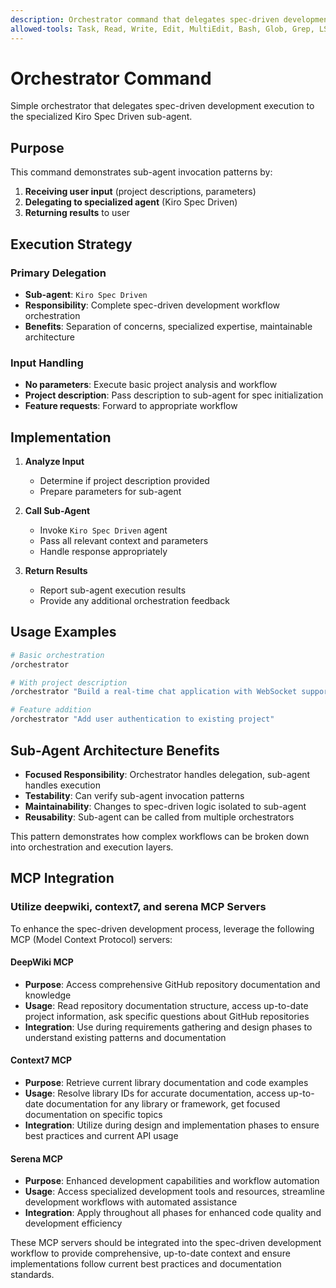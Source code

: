 ```yaml
---
description: Orchestrator command that delegates spec-driven development to specialized sub-agent
allowed-tools: Task, Read, Write, Edit, MultiEdit, Bash, Glob, Grep, LS
---
```


# Orchestrator Command

Simple orchestrator that delegates spec-driven development execution to the specialized Kiro Spec Driven sub-agent.

## Purpose

This command demonstrates sub-agent invocation patterns by:

1. **Receiving user input** (project descriptions, parameters)
2. **Delegating to specialized agent** (Kiro Spec Driven)
3. **Returning results** to user

## Execution Strategy

### Primary Delegation

- **Sub-agent**: `Kiro Spec Driven`
- **Responsibility**: Complete spec-driven development workflow orchestration
- **Benefits**: Separation of concerns, specialized expertise, maintainable architecture

### Input Handling

- **No parameters**: Execute basic project analysis and workflow
- **Project description**: Pass description to sub-agent for spec initialization
- **Feature requests**: Forward to appropriate workflow

## Implementation

1. **Analyze Input**

   - Determine if project description provided
   - Prepare parameters for sub-agent

2. **Call Sub-Agent**

   - Invoke `Kiro Spec Driven` agent
   - Pass all relevant context and parameters
   - Handle response appropriately

3. **Return Results**
   - Report sub-agent execution results
   - Provide any additional orchestration feedback

## Usage Examples

```bash
# Basic orchestration
/orchestrator

# With project description
/orchestrator "Build a real-time chat application with WebSocket support"

# Feature addition
/orchestrator "Add user authentication to existing project"
```

## Sub-Agent Architecture Benefits

- **Focused Responsibility**: Orchestrator handles delegation, sub-agent handles execution
- **Testability**: Can verify sub-agent invocation patterns
- **Maintainability**: Changes to spec-driven logic isolated to sub-agent
- **Reusability**: Sub-agent can be called from multiple orchestrators

This pattern demonstrates how complex workflows can be broken down into orchestration and execution layers.

## MCP Integration

### Utilize deepwiki, context7, and serena MCP Servers

To enhance the spec-driven development process, leverage the following MCP (Model Context Protocol) servers:

#### DeepWiki MCP

- **Purpose**: Access comprehensive GitHub repository documentation and knowledge
- **Usage**: Read repository documentation structure, access up-to-date project information, ask specific questions about GitHub repositories
- **Integration**: Use during requirements gathering and design phases to understand existing patterns and documentation

#### Context7 MCP

- **Purpose**: Retrieve current library documentation and code examples
- **Usage**: Resolve library IDs for accurate documentation, access up-to-date documentation for any library or framework, get focused documentation on specific topics
- **Integration**: Utilize during design and implementation phases to ensure best practices and current API usage

#### Serena MCP

- **Purpose**: Enhanced development capabilities and workflow automation
- **Usage**: Access specialized development tools and resources, streamline development workflows with automated assistance
- **Integration**: Apply throughout all phases for enhanced code quality and development efficiency

These MCP servers should be integrated into the spec-driven development workflow to provide comprehensive, up-to-date context and ensure implementations follow current best practices and documentation standards.
